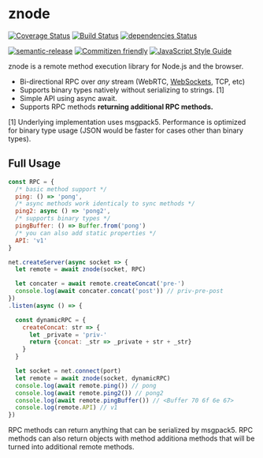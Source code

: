# znode

[![Coverage Status](https://coveralls.io/repos/github/mikeal/znode/badge.svg?branch=master)](https://coveralls.io/github/mikeal/znode?branch=master)
[![Build Status](https://travis-ci.org/mikeal/znode.svg?branch=master)](https://travis-ci.org/mikeal/znode)
[![dependencies Status](https://david-dm.org/mikeal/znode/status.svg)](https://david-dm.org/mikeal/znode)

[![semantic-release](https://img.shields.io/badge/%20%20%F0%9F%93%A6%F0%9F%9A%80-semantic--release-e10079.svg)](https://github.com/semantic-release/semantic-release)
[![Commitizen friendly](https://img.shields.io/badge/commitizen-friendly-brightgreen.svg)](http://commitizen.github.io/cz-cli/)
[![JavaScript Style Guide](https://img.shields.io/badge/code_style-standard-brightgreen.svg)](https://standardjs.com)

znode is a remote method execution library for Node.js and the browser.

* Bi-directional RPC over *any* stream (WebRTC, [WebSockets](https://github.com/maxogden/websocket-stream), TCP, etc)
* Supports binary types natively without serializing to strings. [1]
* Simple API using async await.
* Supports RPC methods **returning additional RPC methods.**

[1] Underlying implementation uses msgpack5. Performance is optimized for binary type usage (JSON would be faster for cases other than binary types).

## Full Usage

```javascript
const RPC = {
  /* basic method support */
  ping: () => 'pong',
  /* async methods work identicaly to sync methods */
  ping2: async () => 'pong2',
  /* supports binary types */
  pingBuffer: () => Buffer.from('pong')
  /* you can also add static properties */
  API: 'v1'
}

net.createServer(async socket => {
  let remote = await znode(socket, RPC)

  let concater = await remote.createConcat('pre-')
  console.log(await concater.concat('post')) // priv-pre-post
})
.listen(async () => {

  const dynamicRPC = {
    createConcat: str => {
      let _private = 'priv-'
      return {concat: _str => _private + str + _str}
    }
  }

  let socket = net.connect(port)
  let remote = await znode(socket, dynamicRPC)
  console.log(await remote.ping()) // pong
  console.log(await remote.ping2()) // pong2
  console.log(await remote.pingBuffer()) // <Buffer 70 6f 6e 67>
  console.log(remote.API) // v1
})
```

RPC methods can return anything that can be serialized by msgpack5.
RPC methods can also return objects with method additiona methods that will
be turned into additional remote methods.

